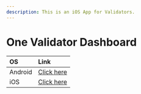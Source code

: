 ```yaml
---
description: This is an iOS App for Validators.
---
```


# One Validator Dashboard

| OS | Link |
| :--- | :--- |
| Android | [Click here](https://play.google.com/store/apps/details?id=com.prarysoft.one.validator) |
| iOS | [Click here](https://apps.apple.com/us/app/one-validator-dashboard/id1511067261) |

